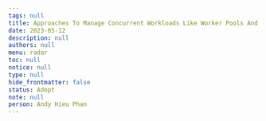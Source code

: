 ```yaml
---
tags: null
title: Approaches To Manage Concurrent Workloads Like Worker Pools And Pipelines
date: 2023-05-12
description: null
authors: null
menu: radar
toc: null
notice: null
type: null
hide_frontmatter: false
status: Adopt
note: null
person: Andy Hieu Phan
---
```


